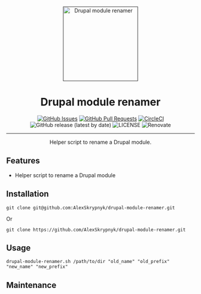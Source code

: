 <p align="center">
  <a href="" rel="noopener">
  <img width=200px height=200px src="https://placehold.jp/000000/ffffff/200x200.png?text=Drupal+module+renamer&css=%7B%22border-radius%22%3A%22%20100px%22%7D" alt="Drupal module renamer"></a>
</p>

<h1 align="center">Drupal module renamer</h1>

<div align="center">

[![GitHub Issues](https://img.shields.io/github/issues/drevops/drupal-module-renamer.svg)](https://github.com/drevops/drupal-module-renamer/issues)
[![GitHub Pull Requests](https://img.shields.io/github/issues-pr/drevops/drupal-module-renamer.svg)](https://github.com/drevops/drupal-module-renamer/pulls)
[![CircleCI](https://circleci.com/gh/drevops/drupal-module-renamer/tree/master.svg?style=shield)](https://circleci.com/gh/drevops/drupal-module-renamer/tree/master)
![GitHub release (latest by date)](https://img.shields.io/github/v/release/drevops/drupal-module-renamer)
![LICENSE](https://img.shields.io/github/license/drevops/drupal-module-renamer)
![Renovate](https://img.shields.io/badge/renovate-enabled-green?logo=renovatebot)

</div>

---

<p align="center"> Helper script to rename a Drupal module.</p>


## Features

- Helper script to rename a Drupal module

## Installation


    git clone git@github.com:AlexSkrypnyk/drupal-module-renamer.git

Or

    git clone https://github.com/AlexSkrypnyk/drupal-module-renamer.git


## Usage


    drupal-module-renamer.sh /path/to/dir "old_name" "old_prefix" "new_name" "new_prefix"



## Maintenance
